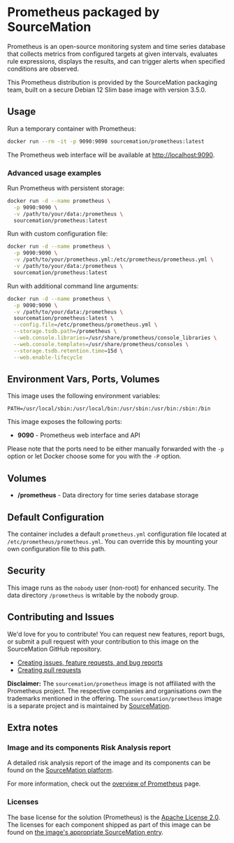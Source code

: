 # Prometheus packaged by SourceMation

Prometheus is an open-source monitoring system and time series database that collects metrics from configured targets at given intervals, evaluates rule expressions, displays the results, and can trigger alerts when specified conditions are observed.

This Prometheus distribution is provided by the SourceMation packaging team, built on a secure Debian 12 Slim base image with version 3.5.0.

## Usage

Run a temporary container with Prometheus:

```bash
docker run --rm -it -p 9090:9090 sourcemation/prometheus:latest
```

The Prometheus web interface will be available at [http://localhost:9090](http://localhost:9090).

### Advanced usage examples

Run Prometheus with persistent storage:

```bash
docker run -d --name prometheus \
  -p 9090:9090 \
  -v /path/to/your/data:/prometheus \
  sourcemation/prometheus:latest
```

Run with custom configuration file:

```bash
docker run -d --name prometheus \
  -p 9090:9090 \
  -v /path/to/your/prometheus.yml:/etc/prometheus/prometheus.yml \
  -v /path/to/your/data:/prometheus \
  sourcemation/prometheus:latest
```

Run with additional command line arguments:

```bash
docker run -d --name prometheus \
  -p 9090:9090 \
  -v /path/to/your/data:/prometheus \
  sourcemation/prometheus:latest \
  --config.file=/etc/prometheus/prometheus.yml \
  --storage.tsdb.path=/prometheus \
  --web.console.libraries=/usr/share/prometheus/console_libraries \
  --web.console.templates=/usr/share/prometheus/consoles \
  --storage.tsdb.retention.time=15d \
  --web.enable-lifecycle
```

## Environment Vars, Ports, Volumes

This image uses the following environment variables:

```
PATH=/usr/local/sbin:/usr/local/bin:/usr/sbin:/usr/bin:/sbin:/bin
```

This image exposes the following ports: 

- **9090** - Prometheus web interface and API

Please note that the ports need to be either manually forwarded with the `-p` option or let Docker choose some for you with the `-P` option.

## Volumes

- **/prometheus** - Data directory for time series database storage

## Default Configuration

The container includes a default `prometheus.yml` configuration file located at `/etc/prometheus/prometheus.yml`. You can override this by mounting your own configuration file to this path.

## Security

This image runs as the `nobody` user (non-root) for enhanced security. The data directory `/prometheus` is writable by the nobody group.

## Contributing and Issues

We'd love for you to contribute! You can request new features, report bugs, or submit a pull request with your contribution to this image on the SourceMation GitHub repository.

- [Creating issues, feature requests, and bug reports](https://github.com/SourceMation/images/issues/new/choose)
- [Creating pull requests](https://github.com/SourceMation/images/compare)

**Disclaimer:** The `sourcemation/prometheus` image is not affiliated with the Prometheus project. The respective companies and organisations own the trademarks mentioned in the offering. The `sourcemation/prometheus` image is a separate project and is maintained by [SourceMation](https://sourcemation.com).

## Extra notes

### Image and its components Risk Analysis report

A detailed risk analysis report of the image and its components can be found on the [SourceMation platform](https://www.sourcemation.com/).

For more information, check out the [overview of Prometheus](https://prometheus.io/) page.

### Licenses

The base license for the solution (Prometheus) is the [Apache License 2.0](https://github.com/prometheus/prometheus/blob/main/LICENSE). The licenses for each component shipped as part of this image can be found on [the image's appropriate SourceMation entry](https://www.sourcemation.com/).
